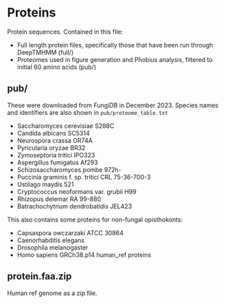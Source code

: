 # Proteins

Protein sequences. Contained in this file:

 - Full length protein files, specifically those that have been run through DeepTMHMM (full/)
 - Proteomes used in figure generation and Phobius analysis, filtered to initial 60 amino acids (pub/)

## pub/

These were downloaded from FungiDB in December 2023.
Species names and identifiers are also shown in `pub/proteome_table.txt`
 
- Saccharomyces cerevisiae S288C
- Candida albicans SC5314
- Neurospora crassa OR74A
- Pyricularia oryzae BR32
- Zymoseptoria tritici IPO323
- Aspergillus fumigatus Af293
- Schizosaccharomyces pombe 972h-
- Puccinia graminis f. sp. tritici CRL 75-36-700-3
- Ustilago maydis 521
- Cryptococcus neoformans var. grubii H99
- Rhizopus delemar RA 99-880
- Batrachochytrium dendrobatidis JEL423

This also contains some proteins for non-fungal opisthokonts:
- Capsaspora owczarzaki ATCC 30864
- Caenorhabditis elegans
- Drosophila melanogaster
- Homo sapiens GRCh38.p14 human_ref proteins


## protein.faa.zip

Human ref genome as a zip file.